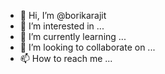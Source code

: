 - 👋 Hi, I’m @borikarajit
- 👀 I’m interested in ...
- 🌱 I’m currently learning ...
- 💞️ I’m looking to collaborate on ...
- 📫 How to reach me ...

<!---
borikarajit/borikarajit is a ✨ special ✨ repository because its `README.md` (this file) appears on your GitHub profile.
You can click the Preview link to take a look at your changes.
--->
